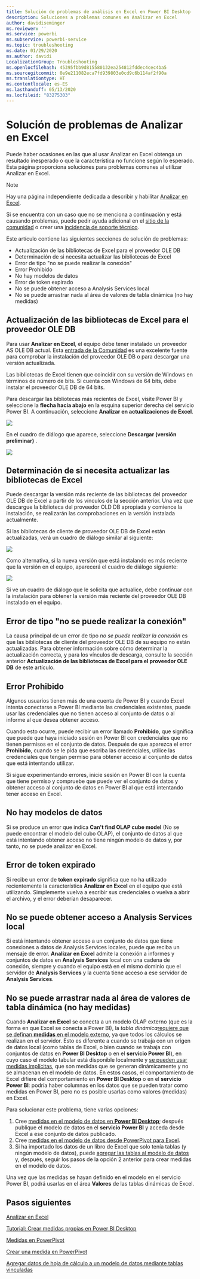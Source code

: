 ```yaml
---
title: Solución de problemas de análisis en Excel en Power BI Desktop
description: Soluciones a problemas comunes en Analizar en Excel
author: davidiseminger
ms.reviewer: ''
ms.service: powerbi
ms.subservice: powerbi-service
ms.topic: troubleshooting
ms.date: 01/29/2020
ms.author: davidi
LocalizationGroup: Troubleshooting
ms.openlocfilehash: 45395fbb9d815580132ea254812fddec4cec4ba5
ms.sourcegitcommit: 0e9e211082eca7fd939803e0cd9c6b114af2f90a
ms.translationtype: HT
ms.contentlocale: es-ES
ms.lasthandoff: 05/13/2020
ms.locfileid: "83275303"
---
```

# <a name="troubleshooting-analyze-in-excel"></a>Solución de problemas de Analizar en Excel

Puede haber ocasiones en las que al usar Analizar en Excel obtenga un resultado inesperado o que la característica no funcione según lo esperado. Esta página proporciona soluciones para problemas comunes al utilizar Analizar en Excel.

> [!NOTE]
> Hay una página independiente dedicada a describir y habilitar [Analizar en Excel](service-analyze-in-excel.md).
> 
> Si se encuentra con un caso que no se menciona a continuación y está causando problemas, puede pedir ayuda adicional en el [sitio de la comunidad](https://community.powerbi.com/) o crear una [incidencia de soporte técnico](https://powerbi.microsoft.com/support/).
> 
> 

Este artículo contiene las siguientes secciones de solución de problemas:

* Actualización de las bibliotecas de Excel para el proveedor OLE DB
* Determinación de si necesita actualizar las bibliotecas de Excel
* Error de tipo "no se puede realizar la conexión"
* Error Prohibido
* No hay modelos de datos
* Error de token expirado
* No se puede obtener acceso a Analysis Services local
* No se puede arrastrar nada al área de valores de tabla dinámica (no hay medidas)

## <a name="update-excel-libraries-for-the-ole-db-provider"></a>Actualización de las bibliotecas de Excel para el proveedor OLE DB
Para usar **Analizar en Excel**, el equipo debe tener instalado un proveedor AS OLE DB actual. Esta [entrada de la Comunidad](https://community.powerbi.com/t5/Service/Analyze-in-Excel-Initialization-of-the-data-source-failed/m-p/30837#M8081) es una excelente fuente para comprobar la instalación del proveedor OLE DB o para descargar una versión actualizada.

Las bibliotecas de Excel tienen que coincidir con su versión de Windows en términos de número de bits. Si cuenta con Windows de 64 bits, debe instalar el proveedor OLE DB de 64 bits.

Para descargar las bibliotecas más recientes de Excel, visite Power BI y seleccione la **flecha hacia abajo** en la esquina superior derecha del servicio Power BI. A continuación, seleccione **Analizar en actualizaciones de Excel**.

![](media/desktop-troubleshooting-analyze-in-excel/tshoot-analyze-excel_1.png)

En el cuadro de diálogo que aparece, seleccione **Descargar (versión preliminar)** .

![](media/desktop-troubleshooting-analyze-in-excel/tshoot-analyze-excel_2.png)

## <a name="determining-whether-you-need-to-update-your-excel-libraries"></a>Determinación de si necesita actualizar las bibliotecas de Excel
Puede descargar la versión más reciente de las bibliotecas del proveedor OLE DB de Excel a partir de los vínculos de la sección anterior. Una vez que descargue la biblioteca del proveedor OLD DB apropiada y comience la instalación, se realizarán las comprobaciones en la versión instalada actualmente.

Si las bibliotecas de cliente de proveedor OLE DB de Excel están actualizadas, verá un cuadro de diálogo similar al siguiente:

![](media/desktop-troubleshooting-analyze-in-excel/troubleshoot-analyze-excel_3.png)

Como alternativa, si la nueva versión que está instalando es más reciente que la versión en el equipo, aparecerá el cuadro de diálogo siguiente:

![](media/desktop-troubleshooting-analyze-in-excel/troubleshoot-analyze-excel_2.png)

Si ve un cuadro de diálogo que le solicita que actualice, debe continuar con la instalación para obtener la versión más reciente del proveedor OLE DB instalado en el equipo.

## <a name="connection-cannot-be-made-error"></a>Error de tipo "no se puede realizar la conexión"
La causa principal de un error de tipo *no se puede realizar la conexión* es que las bibliotecas de cliente del proveedor OLE DB de su equipo no están actualizadas. Para obtener información sobre cómo determinar la actualización correcta, y para los vínculos de descarga, consulte la sección anterior **Actualización de las bibliotecas de Excel para el proveedor OLE DB** de este artículo.

## <a name="forbidden-error"></a>Error Prohibido
Algunos usuarios tienen más de una cuenta de Power BI y cuando Excel intenta conectarse a Power BI mediante las credenciales existentes, puede usar las credenciales que no tienen acceso al conjunto de datos o al informe al que desea obtener acceso.

Cuando esto ocurre, puede recibir un error llamado **Prohibido**, que significa que puede que haya iniciado sesión en Power BI con credenciales que no tienen permisos en el conjunto de datos. Después de que aparezca el error **Prohibido**, cuando se le pida que escriba las credenciales, utilice las credenciales que tengan permiso para obtener acceso al conjunto de datos que está intentando utilizar.

Si sigue experimentando errores, inicie sesión en Power BI con la cuenta que tiene permiso y compruebe que puede ver el conjunto de datos y obtener acceso al conjunto de datos en Power BI al que está intentando tener acceso en Excel.

## <a name="no-data-models"></a>No hay modelos de datos
Si se produce un error que indica **Can't find OLAP cube model** (No se puede encontrar el modelo del cubo OLAP), el conjunto de datos al que está intentando obtener acceso no tiene ningún modelo de datos y, por tanto, no se puede analizar en Excel.

## <a name="token-expired-error"></a>Error de token expirado
Si recibe un error de **token expirado** significa que no ha utilizado recientemente la característica **Analizar en Excel** en el equipo que está utilizando. Simplemente vuelva a escribir sus credenciales o vuelva a abrir el archivo, y el error deberían desaparecer.

## <a name="unable-to-access-on-premises-analysis-services"></a>No se puede obtener acceso a Analysis Services local
Si está intentando obtener acceso a un conjunto de datos que tiene conexiones a datos de Analysis Services locales, puede que reciba un mensaje de error. **Analizar en Excel** admite la conexión a informes y conjuntos de datos en **Analysis Services** local con una cadena de conexión, siempre y cuando el equipo está en el mismo dominio que el servidor de **Analysis Services** y la cuenta tiene acceso a ese servidor de **Analysis Services**.

## <a name="cant-drag-anything-to-the-pivottable-values-area-no-measures"></a>No se puede arrastrar nada al área de valores de tabla dinámica (no hay medidas)
Cuando **Analizar en Excel** se conecta a un modelo OLAP externo (que es la forma en que Excel se conecta a Power BI), la *tabla dinámica*[requiere que se definan **medidas** en el modelo externo](https://support.microsoft.com/kb/234700), ya que todos los cálculos se realizan en el servidor. Esto es diferente a cuando se trabaja con un origen de datos local (como tablas de Excel, o bien cuando se trabaja con conjuntos de datos en **Power BI Desktop** o en el **servicio Power BI**), en cuyo caso el modelo tabular está disponible localmente y [se pueden usar medidas implícitas](https://msdn.microsoft.com/library/gg399077.aspx), que son medidas que se generan dinámicamente y no se almacenan en el modelo de datos. En estos casos, el comportamiento de Excel difiere del comportamiento en **Power BI Desktop** o en el **servicio Power BI**: podría haber columnas en los datos que se pueden tratar como medidas en Power BI, pero no es posible usarlas como valores (medidas) en Excel.

Para solucionar este problema, tiene varias opciones:

1. Cree [medidas en el modelo de datos en **Power BI Desktop**](../transform-model/desktop-tutorial-create-measures.md); después publique el modelo de datos en el **servicio Power BI** y acceda desde Excel a ese conjunto de datos publicado.
2. Cree [medidas en el modelo de datos desde PowerPivot para Excel](https://support.office.com/article/Create-a-Measure-in-Power-Pivot-d3cc1495-b4e5-48e7-ba98-163022a71198).
3. Si ha importado los datos de un libro de Excel que solo tenía tablas (y ningún modelo de datos), puede [agregar las tablas al modelo de datos](https://support.office.com/article/Add-worksheet-data-to-a-Data-Model-using-a-linked-table-d3665fc3-99b0-479d-ba09-a37640f5be42) y, después, seguir los pasos de la opción 2 anterior para crear medidas en el modelo de datos.

Una vez que las medidas se hayan definido en el modelo en el servicio Power BI, podrá usarlas en el área **Valores** de las tablas dinámicas de Excel.

## <a name="next-steps"></a>Pasos siguientes
[Analizar en Excel](service-analyze-in-excel.md)

[Tutorial: Crear medidas propias en Power BI Desktop](../transform-model/desktop-tutorial-create-measures.md)

[Medidas en PowerPivot](https://msdn.microsoft.com/library/gg399077.aspx)

[Crear una medida en PowerPivot](https://support.office.com/article/Create-a-Measure-in-Power-Pivot-d3cc1495-b4e5-48e7-ba98-163022a71198)

[Agregar datos de hoja de cálculo a un modelo de datos mediante tablas vinculadas](https://support.office.com/article/Add-worksheet-data-to-a-Data-Model-using-a-linked-table-d3665fc3-99b0-479d-ba09-a37640f5be42)
